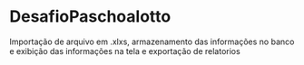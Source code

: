 # DesafioPaschoalotto
Importação de arquivo em .xlxs, armazenamento das informações no banco e exibição das informações na tela e exportação de relatorios
